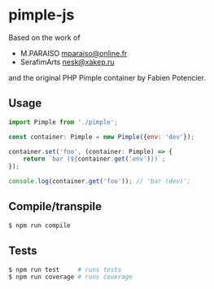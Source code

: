 # pimple-js

Based on the work of

* M.PARAISO <mparaiso@online.fr>
* SerafimArts <nesk@xakep.ru>

and the original PHP Pimple container by Fabien Potencier.

## Usage

```js
import Pimple from './pimple';

const container: Pimple = new Pimple({env: 'dev'});

container.set('foo', (container: Pimple) => {
    return `bar (${container.get('env')})`;
});

console.log(container.get('foo')); // 'bar (dev)';
```

## Compile/transpile
```bash
$ npm run compile
```

## Tests
```bash
$ npm run test     # runs tests
$ npm run coverage # runs coverage
```
